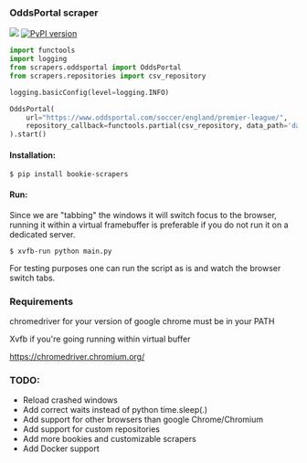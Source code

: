 ### OddsPortal scraper 
![](https://github.com/almenjonatan/bookie_scrapers/workflows/test/badge.svg)
[![PyPI version](https://badge.fury.io/py/bookie-scrapers.svg)](https://badge.fury.io/py/bookie-scrapers)

```python
import functools
import logging
from scrapers.oddsportal import OddsPortal
from scrapers.repositories import csv_repository

logging.basicConfig(level=logging.INFO)

OddsPortal(
    url="https://www.oddsportal.com/soccer/england/premier-league/",
    repository_callback=functools.partial(csv_repository, data_path='data/pl.csv')
).start()


```
#### Installation:
```
$ pip install bookie-scrapers
```

#### Run: 

Since we are "tabbing" the windows it will switch focus to the browser, running it within a virtual framebuffer 
is preferable if you do not run it on a dedicated server.  
```.env
$ xvfb-run python main.py
```

For testing purposes one can run the script as is and watch the browser switch tabs.

### Requirements

chromedriver for your version of google chrome must be in your PATH

Xvfb if you're going running within virtual buffer

https://chromedriver.chromium.org/
### TODO:

* Reload crashed windows
* Add correct waits instead of python time.sleep(.)
* Add support for other browsers than google Chrome/Chromium
* Add support for custom repositories
* Add more bookies and customizable scrapers
* Add Docker support
